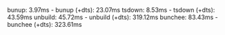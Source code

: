 bunup: 3.97ms - bunup (+dts): 23.07ms
tsdown: 8.53ms - tsdown (+dts): 43.59ms
unbuild: 45.72ms - unbuild (+dts): 319.12ms
bunchee: 83.43ms - bunchee (+dts): 323.61ms